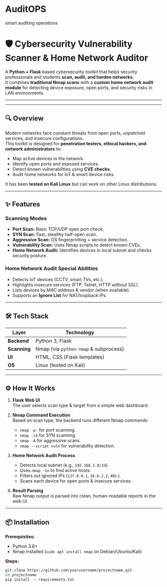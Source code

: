 # AuditOPS
smart auditing operations
# 🛡️ Cybersecurity Vulnerability Scanner & Home Network Auditor

A **Python + Flask** based cybersecurity toolkit that helps security professionals and students **scan, audit, and harden networks**.  
It combines **traditional Nmap scans** with a **custom home network audit module** for detecting device exposure, open ports, and security risks in LAN environments.

---


---

## 🔍 Overview

Modern networks face constant threats from open ports, unpatched services, and insecure configurations.  
This toolkit is designed for **penetration testers, ethical hackers, and network administrators** to:

- Map active devices in the network.
- Identify open ports and exposed services.
- Detect known vulnerabilities using **CVE checks**.
- Audit home networks for IoT & smart device risks.

It has been **tested on Kali Linux** but can work on other Linux distributions.

---

## ✨ Features

### **Scanning Modes**
- **Port Scan:** Basic TCP/UDP open port check.
- **SYN Scan:** Fast, stealthy half-open scan.
- **Aggressive Scan:** OS fingerprinting + service detection.
- **Vulnerability Scan:** Uses Nmap scripts to detect known CVEs.
- **Home Network Audit:** Identifies devices in local subnet and checks security posture.

### **Home Network Audit Special Abilities**
- Detects IoT devices (CCTV, smart TVs, etc.).
- Highlights insecure services (FTP, Telnet, HTTP without SSL).
- Lists devices by MAC address & vendor (when available).
- Supports an **Ignore List** for NAT/loopback IPs.

---

## 🛠 Tech Stack

| Layer        | Technology |
|--------------|------------|
| **Backend**  | Python 3, Flask |
| **Scanning** | Nmap (via `python-nmap` & subprocess) |
| **UI**       | HTML, CSS (Flask templates) |
| **OS**       | Linux (tested on Kali) |

---

## ⚙️ How It Works

1. **Flask Web UI**  
   The user selects scan type & target from a simple web dashboard.

2. **Nmap Command Execution**  
   Based on scan type, the backend runs different Nmap commands:
   - `nmap -p-` for port scanning.
   - `nmap -sS` for SYN scanning.
   - `nmap -A` for aggressive scans.
   - `nmap --script vuln` for vulnerability detection.

3. **Home Network Audit Process**
   - Detects local subnet (e.g., `192.168.1.0/24`).
   - Uses `nmap -sn` to find active hosts.
   - Filters out ignored IPs (`127.0.0.1`, `10.0.2.2`, etc.).
   - Scans each device for open ports & insecure services.

4. **Result Parsing**  
   Raw Nmap output is parsed into clean, human-readable reports in the web UI.

---

## 📦 Installation

**Prerequisites:**
- Python 3.8+
- Nmap installed (`sudo apt install nmap` on Debian/Ubuntu/Kali)

**Steps:**
```bash
git clone https://github.com/yourusername/projectname.git
cd projectname
pip install -r requirements.txt
